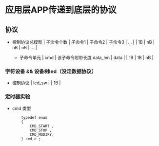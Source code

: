 # 应用层APP传递到底层的协议


## 协议
* 控制协议总模型
    | 子命令个数 | 子命令1 | 子命令2 | 子命令3 | ... |
    |    1B    |   nB   |   nB   |   nB   | ... |

    * 子命令单元
    | cmd  | 该子命令附带长度 data_len  | data  |
    |  1B  |           1B            |   nB  |

### 字符设备 && 设备树led（没走数据协议）
* 控制协议
    |   led_sw  |
    |     1B    |

### 定时器实验
* cmd 类型
    ```
        typedef enum
        {
            CMD_START ,
            CMD_STOP ,
            CMD_MODIFY,
        } cmd_e ;
    ```





















